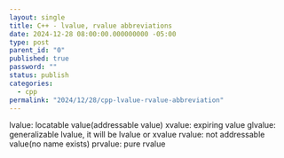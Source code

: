 ```yaml
---
layout: single
title: C++ - lvalue, rvalue abbreviations
date: 2024-12-28 08:00:00.000000000 -05:00
type: post
parent_id: "0"
published: true
password: ""
status: publish
categories:
  - cpp
permalink: "2024/12/28/cpp-lvalue-rvalue-abbreviation"
---
```


lvalue: locatable value(addressable value)
xvalue: expiring value
glvalue: generalizable lvalue, it will be lvalue or xvalue
rvalue: not addressable value(no name exists)
prvalue: pure rvalue